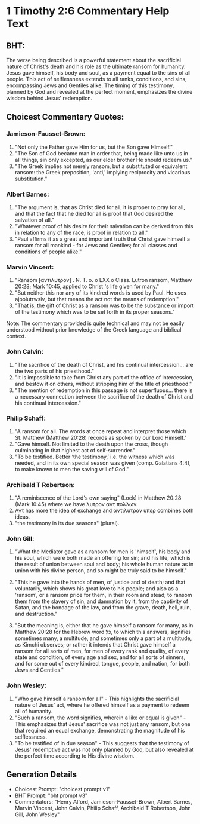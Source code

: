 # 1 Timothy 2:6 Commentary Help Text

## BHT:
The verse being described is a powerful statement about the sacrificial nature of Christ's death and his role as the ultimate ransom for humanity. Jesus gave himself, his body and soul, as a payment equal to the sins of all people. This act of selflessness extends to all ranks, conditions, and sins, encompassing Jews and Gentiles alike. The timing of this testimony, planned by God and revealed at the perfect moment, emphasizes the divine wisdom behind Jesus' redemption.

## Choicest Commentary Quotes:
### Jamieson-Fausset-Brown:
1. "Not only the Father gave Him for us, but the Son gave Himself." 
2. "The Son of God became man in order that, being made like unto us in all things, sin only excepted, as our elder brother He should redeem us."
3. "The Greek implies not merely ransom, but a substituted or equivalent ransom: the Greek preposition, 'anti,' implying reciprocity and vicarious substitution."

### Albert Barnes:
1. "The argument is, that as Christ died for all, it is proper to pray for all, and that the fact that he died for all is proof that God desired the salvation of all."
2. "Whatever proof of his desire for their salvation can be derived from this in relation to any of the race, is proof in relation to all."
3. "Paul affirms it as a great and important truth that Christ gave himself a ransom for all mankind - for Jews and Gentiles; for all classes and conditions of people alike."

### Marvin Vincent:
1. "Ransom [αντιλυτρον] . N. T. o. o LXX o Class. Lutron ransom, Matthew 20:28; Mark 10:45, applied to Christ 's life given for many."
2. "But neither this nor any of its kindred words is used by Paul. He uses ajpolutrwsiv, but that means the act not the means of redemption."
3. "That is, the gift of Christ as a ransom was to be the substance or import of the testimony which was to be set forth in its proper seasons."

Note: The commentary provided is quite technical and may not be easily understood without prior knowledge of the Greek language and biblical context.

### John Calvin:
1. "The sacrifice of the death of Christ, and his continual intercession... are the two parts of his priesthood."
2. "It is impossible to take from Christ any part of the office of intercession, and bestow it on others, without stripping him of the title of priesthood."
3. "The mention of redemption in this passage is not superfluous... there is a necessary connection between the sacrifice of the death of Christ and his continual intercession."

### Philip Schaff:
1. "A ransom for all. The words at once repeat and interpret those which St. Matthew (Matthew 20:28) records as spoken by our Lord Himself."
2. "Gave himself. Not limited to the death upon the cross, though culminating in that highest act of self-surrender."
3. "To be testified. Better ‘the testimony,’ i.e. the witness which was needed, and in its own special season was given (comp. Galatians 4:4), to make known to men the saving will of God."

### Archibald T Robertson:
1. "A reminiscence of the Lord's own saying" (Lock) in Matthew 20:28 (Mark 10:45) where we have λυτρον αντ πολλων.
2. Αντ has more the idea of exchange and αντιλυτρον υπερ combines both ideas.
3. "the testimony in its due seasons" (plural).

### John Gill:
1. "What the Mediator gave as a ransom for men is 'himself', his body and his soul, which were both made an offering for sin; and his life, which is the result of union between soul and body; his whole human nature as in union with his divine person, and so might be truly said to be himself." 

2. "This he gave into the hands of men, of justice and of death; and that voluntarily, which shows his great love to his people; and also as a 'ransom', or a ransom price for them, in their room and stead; to ransom them from the slavery of sin, and damnation by it, from the captivity of Satan, and the bondage of the law, and from the grave, death, hell, ruin, and destruction."

3. "But the meaning is, either that he gave himself a ransom for many, as in Matthew 20:28 for the Hebrew word כל, to which this answers, signifies sometimes many, a multitude, and sometimes only a part of a multitude, as Kimchi observes; or rather it intends that Christ gave himself a ransom for all sorts of men, for men of every rank and quality, of every state and condition, of every age and sex, and for all sorts of sinners, and for some out of every kindred, tongue, people, and nation, for both Jews and Gentiles."

### John Wesley:
1. "Who gave himself a ransom for all" - This highlights the sacrificial nature of Jesus' act, where he offered himself as a payment to redeem all of humanity.
2. "Such a ransom, the word signifies, wherein a like or equal is given" - This emphasizes that Jesus' sacrifice was not just any ransom, but one that required an equal exchange, demonstrating the magnitude of his selflessness.
3. "To be testified of in due season" - This suggests that the testimony of Jesus' redemptive act was not only planned by God, but also revealed at the perfect time according to His divine wisdom.


## Generation Details
- Choicest Prompt: "choicest prompt v1"
- BHT Prompt: "bht prompt v3"
- Commentators: "Henry Alford, Jamieson-Fausset-Brown, Albert Barnes, Marvin Vincent, John Calvin, Philip Schaff, Archibald T Robertson, John Gill, John Wesley"
